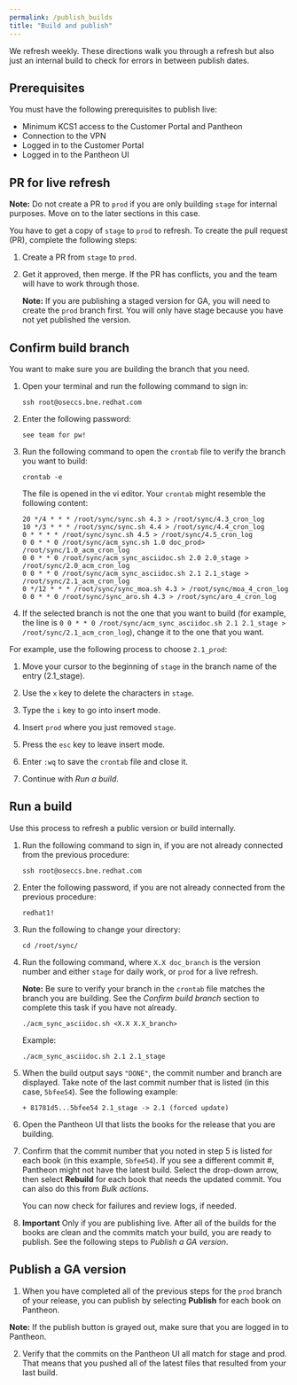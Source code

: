 ```yaml
---
permalink: /publish_builds
title: "Build and publish"
---
```


We refresh weekly. These directions walk you through a refresh but also just an internal build to check for errors in between publish dates.

## Prerequisites

You must have the following prerequisites to publish live:

- Minimum KCS1 access to the Customer Portal and Pantheon
- Connection to the VPN
- Logged in to the Customer Portal
- Logged in to the Pantheon UI 

## PR for live refresh

**Note:** Do not create a PR to `prod` if you are only building `stage` for internal purposes. Move on to the later sections in this case.

You have to get a copy of `stage` to `prod` to refresh. To create the pull request (PR), complete the following steps:

1. Create a PR from `stage` to `prod`. 

2. Get it approved, then merge. If the PR has conflicts, you and the team will have to work through those.

   **Note:** If you are publishing a staged version for GA, you will need to create the `prod` branch first. You will only have stage because you have not yet published the version.
  

## Confirm build branch

You want to make sure you are building the branch that you need.

1. Open your terminal and run the following command to sign in:

   ```
   ssh root@oseccs.bne.redhat.com
   ```

2. Enter the following password: 

   ```
   see team for pw!
   ```
   
3. Run the following command to open the `crontab` file to verify the branch you want to build:

   ```
   crontab -e
   ```
   
   The file is opened in the vi editor. Your `crontab` might resemble the following content:
   
   ```
   20 */4 * * * /root/sync/sync.sh 4.3 > /root/sync/4.3_cron_log
   10 */3 * * * /root/sync/sync.sh 4.4 > /root/sync/4.4_cron_log
   0 * * * * /root/sync/sync.sh 4.5 > /root/sync/4.5_cron_log
   0 0 * * 0 /root/sync/acm_sync.sh 1.0 doc_prod> /root/sync/1.0_acm_cron_log
   0 0 * * 0 /root/sync/acm_sync_asciidoc.sh 2.0 2.0_stage > /root/sync/2.0_acm_cron_log
   0 0 * * 0 /root/sync/acm_sync_asciidoc.sh 2.1 2.1_stage > /root/sync/2.1_acm_cron_log
   0 */12 * * * /root/sync/sync_moa.sh 4.3 > /root/sync/moa_4_cron_log
   0 0 * * 0 /root/sync/sync_aro.sh 4.3 > /root/sync/aro_4_cron_log
   ```
   
4. If the selected branch is not the one that you want to build (for example, the line is `0 0 * * 0 /root/sync/acm_sync_asciidoc.sh 2.1 2.1_stage > /root/sync/2.1_acm_cron_log`), change it to the one that you want. 

For example, use the following process to choose `2.1_prod`: 

  1. Move your cursor to the beginning of `stage` in the branch name of the entry (2.1_stage). 
  2. Use the `x` key to delete the characters in `stage`.
  3. Type the `i` key to go into insert mode.
  4. Insert `prod` where you just removed `stage`.
  5. Press the `esc` key to leave insert mode. 

5. Enter `:wq` to save the `crontab` file and close it. 
   
6. Continue with _Run a build_.

## Run a build

Use this process to refresh a public version or build internally.

1. Run the following command to sign in, if you are not already connected from the previous procedure:

   ```
   ssh root@oseccs.bne.redhat.com
   ```

2. Enter the following password, if you are not already connected from the previous procedure: 

   ```
   redhat1!
   ```

3. Run the following to change your directory: 

   ```
   cd /root/sync/
   ```

4. Run the following command, where `X.X doc_branch` is the version number and either `stage` for daily work, or `prod` for a live refresh. 

   **Note:** Be sure to verify your branch in the `crontab` file matches the branch you are building. See the _Confirm build branch_ section to complete this task if you have not already.

   ```
   ./acm_sync_asciidoc.sh <X.X X.X_branch>
   ```
   Example:

   ```
   ./acm_sync_asciidoc.sh 2.1 2.1_stage 
   ```
   
5. When the build output says `"DONE"`, the commit number and branch are displayed. Take note of the last commit number that is listed (in this case, `5bfee54`). See the following example:

   ```
   + 81781d5...5bfee54 2.1_stage -> 2.1 (forced update)
   ```

6. Open the Pantheon UI that lists the books for the release that you are building. 

7. Confirm that the commit number that you noted in step 5 is listed for each book (in this example, `5bfee54`). If you see a different commit #, Pantheon might not have the latest build. Select the drop-down arrow, then select **Rebuild** for each book that needs the updated commit. You can also do this from _Bulk actions_. 

   You can now check for failures and review logs, if needed.

8. **Important** Only if you are publishing live. After all of the builds for the books are clean and the commits match your build, you are ready to publish. See the following steps to _Publish a GA version_.

## Publish a GA version
   
1. When you have completed all of the previous steps for the `prod` branch of your release, you can publish by selecting **Publish** for each book on Pantheon.

**Note:** If the publish button is grayed out, make sure that you are logged in to Pantheon. 

2. Verify that the commits on the Pantheon UI all match for stage and prod. That means that you pushed all of the latest files that resulted from your last build. 
